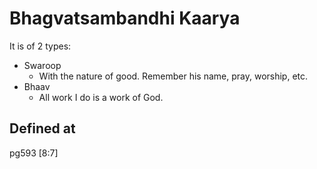 # Bhagvatsambandhi Kaarya

It is of 2 types:

- Swaroop
  - With the nature of good. Remember his name, pray, worship, etc.
- Bhaav
  - All work I do is a work of God.

## Defined at
pg593 [8:7]